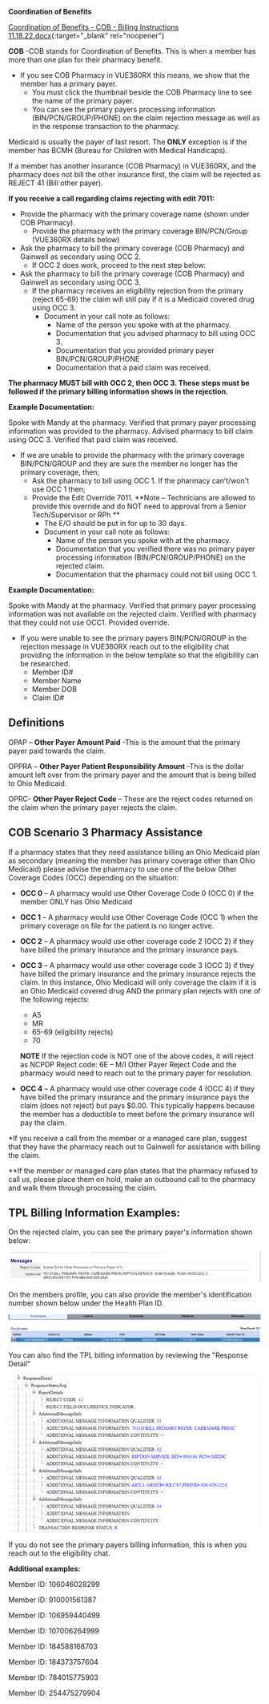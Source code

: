 **Coordination of Benefits** 

[Coordination of Benefits - COB - Billing Instructions 11.18.22.docx](https://mygainwell-my.sharepoint.com.mcas.ms/:w:/g/personal/jessica_cain_gainwelltechnologies_com/EZXs06cDYjRBosZXdgRxCXYBuEO28Mi43BDXn5z6X31tow?e=GeZWGa){:target="_blank" rel="noopener"}
  

**COB** -COB stands for Coordination of Benefits.  This is when a member has more than one plan for their pharmacy benefit.  

- If you see COB Pharmacy in VUE360RX this means, we show that the member has a primary payer.  
    - You must click the thumbnail beside the COB Pharmacy line to see the name of the primary payer.  
    - You can see the primary payers processing information (BIN/PCN/GROUP/PHONE) on the claim rejection message as well as in the response transaction to the pharmacy.  

Medicaid is usually the payer of last resort.  The **ONLY** exception is if the member has BCMH (Bureau for Children with Medical Handicaps). 

If a member has another insurance (COB Pharmacy) in VUE360RX, and the pharmacy does not bill the other insurance first, the claim will be rejected as REJECT 41 (Bill other payer). 

**If you receive a call regarding claims rejecting with edit 7011:** 

- Provide the pharmacy with the primary coverage name (shown under COB Pharmacy). 
    - Provide the pharmacy with the primary coverage BIN/PCN/Group (VUE360RX details below) 
- Ask the pharmacy to bill the primary coverage (COB Pharmacy) and Gainwell as secondary using OCC 2. 
    - If OCC 2 does work, proceed to the next step below:  
- Ask the pharmacy to bill the primary coverage (COB Pharmacy) and Gainwell as secondary using OCC 3.  
    - If the pharmacy receives an eligibility rejection from the primary (reject 65-69) the claim will still pay if it is a Medicaid covered drug using OCC 3.  
        - Document in your call note as follows: 
            - Name of the person you spoke with at the pharmacy.  
            - Documentation that you advised pharmacy to bill using OCC 3. 
            - Documentation that you provided primary payer BIN/PCN/GROUP/PHONE 
            - Documentation that a paid claim was received. 

**The pharmacy MUST bill with OCC 2, then OCC 3. These steps must be followed if the primary billing information shows in the rejection.** 

**Example Documentation:**

Spoke with Mandy at the pharmacy.  Verified that primary payer processing information was provided to the pharmacy. Advised pharmacy to bill claim using OCC 3.  Verified that paid claim was received.    

- If we are unable to provide the pharmacy with the primary coverage BIN/PCN/GROUP and they are sure the member no longer has the primary coverage, then; 
    - Ask the pharmacy to bill using OCC 1.  If the pharmacy can’t/won't use OCC 1 then; 
    - Provide the Edit Override 7011. **Note – Technicians are allowed to provide this override and do NOT need to approval from a Senior Tech/Supervisor or RPh ** 
        - The E/O should be put in for up to 30 days.  
        - Document in your call note as follows: 
            - Name of the person you spoke with at the pharmacy.  
            - Documentation that you verified there was no primary payer processing information (BIN/PCN/GROUP/PHONE) on the rejected claim. 
            - Documentation that the pharmacy could not bill using OCC 1.

**Example Documentation:**

Spoke with Mandy at the pharmacy.  Verified that primary payer processing information was not available on the rejected claim.  Verified with pharmacy that they could not use OCC1.  Provided override.   

- If you were unable to see the primary payers BIN/PCN/GROUP in the rejection message in VUE360RX reach out to the eligibility chat providing the information in the below template so that the eligibility can be researched.  
    - Member ID# 
    - Member Name 
    - Member DOB 
    - Claim ID#

## Definitions

OPAP – **Other Payer Amount Paid** -This is the amount that the primary payer paid towards the claim. 

OPPRA – **Other Payer Patient Responsibility Amount** -This is the dollar amount left over from the primary payer and the amount that is being billed to Ohio Medicaid.

OPRC- **Other Payer Reject Code** – These are the reject codes returned on the claim when the primary payer rejects the claim.  

## COB Scenario 3 Pharmacy Assistance  

If a pharmacy states that they need assistance billing an Ohio Medicaid plan as secondary (meaning the member has primary coverage other than Ohio Medicaid) please advise the pharmacy to use one of the below Other Coverage Codes (OCC) depending on the situation: 

- **OCC 0** – A pharmacy would use Other Coverage Code 0 (OCC 0) if the member ONLY has Ohio Medicaid  
- **OCC 1** – A pharmacy would use Other Coverage Code (OCC 1) when the primary coverage on file for the patient is no longer active.  
- **OCC 2** – A pharmacy would use other coverage code 2 (OCC 2) if they have billed the primary insurance and the primary insurance pays. 
- **OCC 3** – A pharmacy would use other coverage code 3 (OCC 3) if they have billed the primary insurance and the primary insurance rejects the claim.   In this instance, Ohio Medicaid will only coverage the claim if it is an Ohio Medicaid covered drug AND the primary plan rejects with one of the following rejects: 
    - A5 
    - MR 
    - 65-69 (eligibility rejects) 
    - 70 

    **NOTE** If the rejection code is NOT one of the above codes, it will reject as NCPDP Reject code: 6E – M/I Other Payer Reject Code and the pharmacy would need to reach out to the primary payer for resolution.  

- **OCC 4** – A pharmacy would use other coverage code 4 (OCC 4) if they have billed the primary insurance and the primary insurance pays the claim (does not reject) but pays $0.00.   This typically happens because the member has a deductible to meet before the primary insurance will pay the claim.

*If you receive a call from the member or a managed care plan, suggest that they have the pharmacy reach out to Gainwell for assistance with billing the claim.   

**If the member or managed care plan states that the pharmacy refused to call us, please place them on hold, make an outbound call to the pharmacy and walk them through processing the claim.  

## TPL Billing Information Examples: 

On the rejected claim, you can see the primary payer's information shown below:

![Alt text](COB%20Reference3.png)

On the members profile, you can also provide the member's identification number shown below under the Health Plan ID.

![Alt text](COB%20Reference1.png)

You can also find the TPL billing information by reviewing the "Response Detail"

![Alt text](COB%20Reference2.png)

If you do not see the primary payers billing information, this is when you reach out to the eligibility chat.

**Additional examples:**

Member ID: 106046028299 

Member ID: 910001561387 

Member ID: 106959440499 

Member ID: 107006264999 

Member ID: 184588168703 

Member ID: 184373757604 

Member ID:  784015775903 

Member ID:  254475279904 